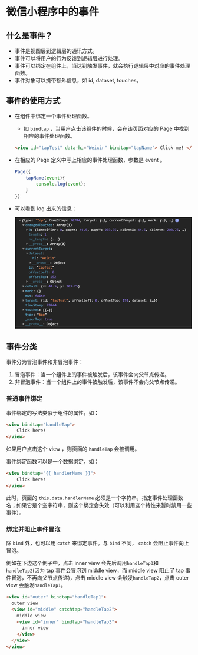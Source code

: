 # 微信小程序中的事件

## 什么是事件？

- 事件是视图层到逻辑层的通讯方式。
- 事件可以将用户的行为反馈到逻辑层进行处理。
- 事件可以绑定在组件上，当达到触发事件，就会执行逻辑层中对应的事件处理函数。
- 事件对象可以携带额外信息，如 id, dataset, touches。

## 事件的使用方式

* 在组件中绑定一个事件处理函数。

  * 如 `bindtap` ，当用户点击该组件的时候，会在该页面对应的 Page 中找到相应的事件处理函数。

  ```html
  <view id="tapTest" data-hi="Weixin" bindtap="tapName"> Click me! </view>
  ```

* 在相应的 Page 定义中写上相应的事件处理函数，参数是 event 。

  ```js
  Page({
      tapName(event){
          console.log(event);
      }
  })
  ```

* 可以看到 log 出来的信息：

  ![image](../images6/215/01.png)

## 事件分类

事件分为冒泡事件和非冒泡事件：

1. 冒泡事件：当一个组件上的事件被触发后，该事件会向父节点传递。
2. 非冒泡事件：当一个组件上的事件被触发后，该事件不会向父节点传递。

### 普通事件绑定

事件绑定的写法类似于组件的属性，如：

```html
<view bindtap="handleTap">
    Click here!
</view>
```

如果用户点击这个 view ，则页面的 `handleTap` 会被调用。

事件绑定函数可以是一个数据绑定，如：

```html
<view bindtap="{{ handlerName }}">
    Click here!
</view>
```

此时，页面的 `this.data.handlerName` 必须是一个字符串，指定事件处理函数名；如果它是个空字符串，则这个绑定会失效（可以利用这个特性来暂时禁用一些事件）。

### 绑定并阻止事件冒泡

除 `bind` 外，也可以用 `catch` 来绑定事件。与 `bind` 不同， `catch` 会阻止事件向上冒泡。

例如在下边这个例子中，点击 inner view 会先后调用`handleTap3`和`handleTap2`(因为 tap 事件会冒泡到 middle view，而 middle view 阻止了 tap 事件冒泡，不再向父节点传递)，点击 middle view 会触发`handleTap2`，点击 outer view 会触发`handleTap1`。

```html
<view id="outer" bindtap="handleTap1">
  outer view
  <view id="middle" catchtap="handleTap2">
    middle view
    <view id="inner" bindtap="handleTap3">
      inner view
    </view>
  </view>
</view>
```

























